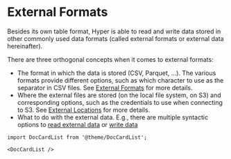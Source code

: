 # External Formats

Besides its own table format, Hyper is able to read and write data
stored in other commonly used data formats (called external formats or
external data hereinafter).

There are three orthogonal concepts when it comes to external formats:

* The format in which the data is stored (CSV, Parquet, ...). The various
  formats provide different options, such as which character to use as the
  separator in CSV files. See [External Formats](external/formats) for more details.
* Where the external files are stored (on the local file system, on S3) and
  corresponding options, such as the credentials to use when connecting to
  S3. See [External Locations](external/location) for more details.
* What to do with the external data. E.g., there are multiple syntactic
  options to [read external data](external/syntax) or [write data](command/copy_to)

```mdx-code-block
import DocCardList from '@theme/DocCardList';

<DocCardList />
```
